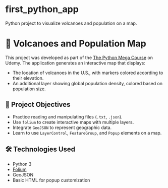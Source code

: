 # first_python_app

Python project to visualize volcanoes and population on a map.

# 🌋 Volcanoes and Population Map

This project was developed as part of the [The Python Mega Course](https://www.udemy.com/course/former-python-mega-course-build-10-real-world-applications/) on Udemy. The application generates an interactive map that displays:

- The location of volcanoes in the U.S., with markers colored according to their elevation.
- An additional layer showing global population density, colored based on population size.

## 🧠 Project Objectives

- Practice reading and manipulating files (`.txt`, `.json`).
- Use `folium` to create interactive maps with multiple layers.
- Integrate `GeoJSON` to represent geographic data.
- Learn to use `LayerControl`, `FeatureGroup`, and `Popup` elements on a map.

## 🛠️ Technologies Used

- Python 3
- [Folium](https://python-visualization.github.io/folium/)
- GeoJSON
- Basic HTML for popup customization
